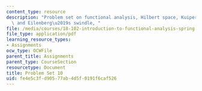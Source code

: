 ```yaml
---
content_type: resource
description: "Problem set on functional analysis, Hilbert space, Kuiper\u2019s theorem,\
  \ and Eilenberg\u2019s swindle, "
file: /media/courses/18-102-introduction-to-functional-analysis-spring-2009/fe4e5c3fd90577ab4d5f0191f6caf526_MIT18_102s09_pset10.pdf
file_type: application/pdf
learning_resource_types:
- Assignments
ocw_type: OCWFile
parent_title: Assignments
parent_type: CourseSection
resourcetype: Document
title: Problem Set 10
uid: fe4e5c3f-d905-77ab-4d5f-0191f6caf526
---
```

